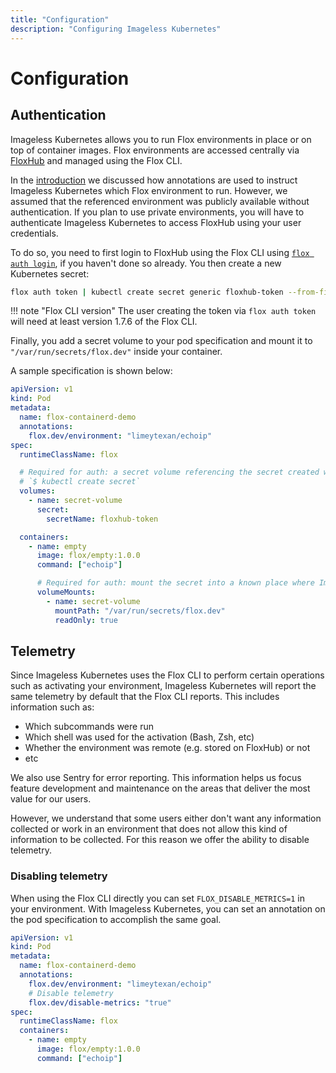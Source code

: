 ```yaml
---
title: "Configuration"
description: "Configuring Imageless Kubernetes"
---
```


# Configuration

## Authentication

Imageless Kubernetes allows you to run Flox environments in place or on top of container images.
Flox environments are accessed centrally via [FloxHub][floxhub] and managed using the Flox CLI.

In the [introduction][intro] we discussed how annotations are used to instruct Imageless Kubernetes which Flox environment to run.
However, we assumed that the referenced environment was publicly available without authentication.
If you plan to use private environments, you will have to authenticate Imageless Kubernetes to access FloxHub using your user credentials.

To do so, you need to first login to FloxHub using the Flox CLI using [`flox auth login`][flox_auth], if you haven't done so already.
You then create a new Kubernetes secret:

```bash
flox auth token | kubectl create secret generic floxhub-token --from-file=floxhub-token=/dev/stdin
```

!!! note "Flox CLI version"
    The user creating the token via `flox auth token` will need at least version 1.7.6 of the Flox CLI.

Finally, you add a secret volume to your pod specification and mount it to `"/var/run/secrets/flox.dev"` inside your container.

A sample specification is shown below:

```yaml
apiVersion: v1
kind: Pod
metadata:
  name: flox-containerd-demo
  annotations:
    flox.dev/environment: "limeytexan/echoip"
spec:
  runtimeClassName: flox

  # Required for auth: a secret volume referencing the secret created with
  # `$ kubectl create secret`
  volumes:
    - name: secret-volume
      secret:
        secretName: floxhub-token

  containers:
    - name: empty
      image: flox/empty:1.0.0
      command: ["echoip"]

      # Required for auth: mount the secret into a known place where Imageless Kubernetes can read it.
      volumeMounts:
        - name: secret-volume
          mountPath: "/var/run/secrets/flox.dev"
          readOnly: true
```

## Telemetry

Since Imageless Kubernetes uses the Flox CLI to perform certain operations such as activating your environment, Imageless Kubernetes will report the same telemetry by default that the Flox CLI reports.
This includes information such as:

- Which subcommands were run
- Which shell was used for the activation (Bash, Zsh, etc)
- Whether the environment was remote (e.g. stored on FloxHub) or not
- etc

We also use Sentry for error reporting.
This information helps us focus feature development and maintenance on the areas that deliver the most value for our users.

However, we understand that some users either don't want any information collected or work in an environment that does not allow this kind of information to be collected.
For this reason we offer the ability to disable telemetry.

### Disabling telemetry

When using the Flox CLI directly you can set `FLOX_DISABLE_METRICS=1` in your environment.
With Imageless Kubernetes, you can set an annotation on the pod specification to accomplish the same goal.

```yaml
apiVersion: v1
kind: Pod
metadata:
  name: flox-containerd-demo
  annotations:
    flox.dev/environment: "limeytexan/echoip"
    # Disable telemetry
    flox.dev/disable-metrics: "true"
spec:
  runtimeClassName: flox
  containers:
    - name: empty
      image: flox/empty:1.0.0
      command: ["echoip"]
```

[intro]: ./intro.md
[floxhub]: ../concepts/floxhub.md
[flox_auth]: ../man/flox-auth.md
